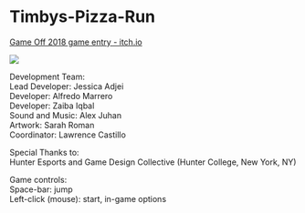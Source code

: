 # Timbys-Pizza-Run
<p><a href="https://lawrencecastillo.itch.io/timbys-pizza-run">Game Off 2018 game entry - itch.io</a></p>

<p><img src="https://img.itch.zone/aW1nLzE2NzA4NzcuanBn/315x250%23c/GTMRpc.jpg"></p>

<p>Development Team:<br>
Lead Developer: Jessica Adjei<br>
Developer: Alfredo Marrero<br>
Developer: Zaiba Iqbal<br>
Sound and Music: Alex Juhan<br>
Artwork: Sarah Roman<br>
Coordinator: Lawrence Castillo</p>

<p>Special Thanks to:<br>
Hunter Esports and Game Design Collective (Hunter College, New York, NY)</p>

<p>Game controls:<br>
Space-bar: jump<br>
Left-click (mouse): start, in-game options</p
